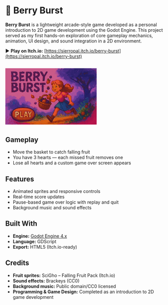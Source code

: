 # 🍓 Berry Burst

**Berry Burst** is a lightweight arcade-style game developed as a personal introduction to 2D game development using the Godot Engine. This project served as my first hands-on exploration of core gameplay mechanics, animation, UI design, and sound integration in a 2D environment. 

▶️ **Play on Itch.io:** [https://sierropal.itch.io/berry-burst](https://sierropal.itch.io/berry-burst)

 
![Gameplay Preview](https://raw.githubusercontent.com/serrasencar/BerryBurst/main/Sprites/BerryBurst.gif)
---

## Gameplay

- Move the basket to catch falling fruit
- You have 3 hearts — each missed fruit removes one
- Lose all hearts and a custom game over screen appears

## Features

- Animated sprites and responsive controls
- Real-time score updates
- Pause-based game over logic with replay and quit
- Background music and sound effects

## Built With

- **Engine:** [Godot Engine 4.x](https://godotengine.org/)
- **Language:** GDScript
- **Export:** HTML5 (Itch.io-ready)

## Credits

- **Fruit sprites:** SciGho – Falling Fruit Pack (Itch.io)
- **Sound effects:** Brackeys (CC0)
- **Background music:** Public domain/CC0 licensed
- **Programming & Game Design:** Completed as an introduction to 2D game development
